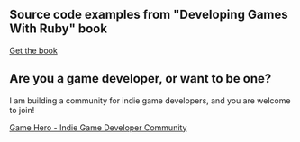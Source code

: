 ## Source code examples from "Developing Games With Ruby" book

[Get the book](https://leanpub.com/developing-games-with-ruby/)

## Are you a game developer, or want to be one?

I am building a community for indie game developers, and you are welcome to join!

[Game Hero - Indie Game Developer Community](https://www.gamehero.org)

